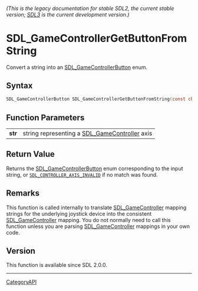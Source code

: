 ###### (This is the legacy documentation for stable SDL2, the current stable version; [SDL3](https://wiki.libsdl.org/SDL3/) is the current development version.)
# SDL_GameControllerGetButtonFromString

Convert a string into an [SDL_GameControllerButton](SDL_GameControllerButton.md) enum.

## Syntax

```c
SDL_GameControllerButton SDL_GameControllerGetButtonFromString(const char *str);

```

## Function Parameters

|             |                                                                     |
| ----------- | ------------------------------------------------------------------- |
| **str**     | string representing a [SDL_GameController](SDL_GameController.md) axis |

## Return Value

Returns the [SDL_GameControllerButton](SDL_GameControllerButton.md) enum
corresponding to the input string, or
[`SDL_CONTROLLER_AXIS_INVALID`](SDL_CONTROLLER_AXIS_INVALID) if no match
was found.

## Remarks

This function is called internally to translate
[SDL_GameController](SDL_GameController.md) mapping strings for the underlying
joystick device into the consistent
[SDL_GameController](SDL_GameController.md) mapping. You do not normally need
to call this function unless you are parsing
[SDL_GameController](SDL_GameController.md) mappings in your own code.

## Version

This function is available since SDL 2.0.0.

----
[CategoryAPI](CategoryAPI.md)
